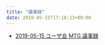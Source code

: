 ```yaml
---
title: "議事録"
date: 2019-05-15T17:10:13+09:00
---
```


* [2019-05-15 ユーザ会 MTG 議事録](/post/20190515_proceedings)
